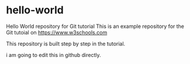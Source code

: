 # hello-world
Hello World repository for Git tutorial
This is an example repository for the Git tutoial on https://www.w3schools.com

This repository is built step by step in the tutorial.

i am going to edit this in github directly.
